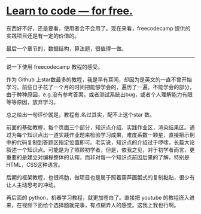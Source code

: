 #  [Learn to code — for free.](https://www.freecodecamp.org/)

东西好不好，还是要看，使用者会不会用了。现在来看，freecodecamp 提供的实践项目还是有一定的价值的。

最后一个章节的，数据结构，算法题，很值得一做。

------

说一下使用 freecodecamp 教程的感受。

作为 Github 上star数最多的教程，我是早有耳闻，却因为是英文的一直不曾开始学习。前些日子花了一个月的时间把能够学会的，遍历了一遍。不能学会的部分，由于种种原因，e.g.没有参考答案，或者测试系统出bug，或者个人理解能力有限等等原因，放弃学习。

总之给出一句评价就是，教程有.名过其实，配不上这个star 数。

前面的基础教程，每个页面三个部分，知识点介绍，实践作业区，渲染结果区。通过为每个知识点出一道实践作业题来检验学习成果，难度系数一颗星，直接把示例中的代码复制到答题区指定位置即可。老实说，知识点的介绍过于啰嗦，长篇大论叙述一个知识点。可能是为了照顾初学者，但是，依我之见，对于初学者而言，更重要的是建立对编程整体的认知，而非对每一个知识点前因后果的了解，特别是HTML，CSS这种语言。

后期的框架教程，也很鸡肋，做项目也是属于照着葫芦画瓢式的复制黏贴，很少有让人主动思考的冲动。

再后面的 python，机器学习教程，就更加苍白了。直接把 youtube 的教程嵌入进来，在视频下面给个选择题就完事，有点糊弄人的感觉。这我上我也行啊。
